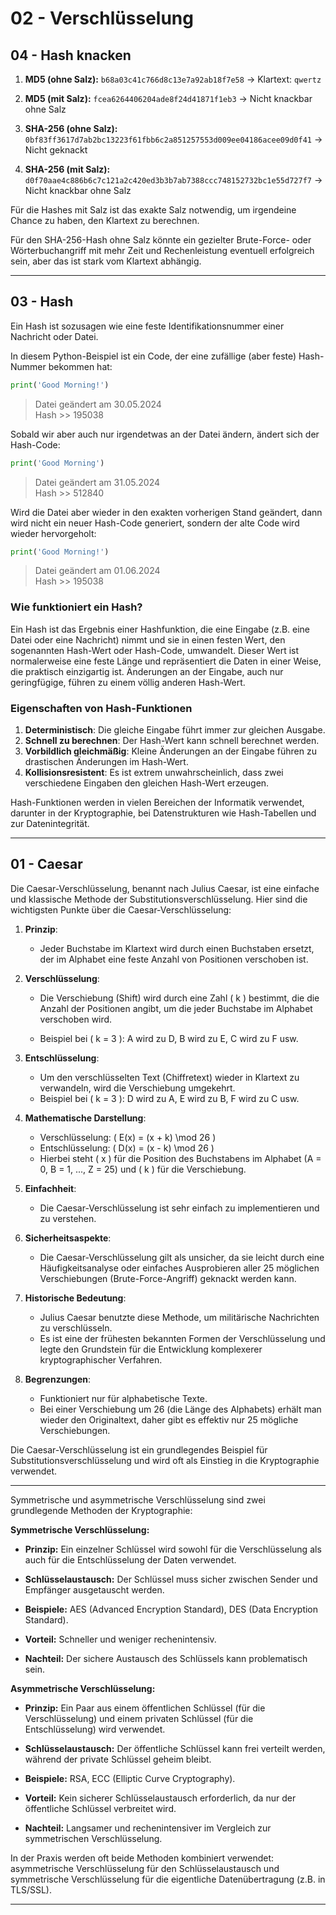 # 02 - Verschlüsselung

## 04 - Hash knacken

1. **MD5 (ohne Salz):** `b68a03c41c766d8c13e7a92ab18f7e58` -> Klartext: `qwertz`

2. **MD5 (mit Salz):** `fcea6264406204ade8f24d41871f1eb3` -> Nicht knackbar ohne Salz

3. **SHA-256 (ohne Salz):** `0bf83ff3617d7ab2bc13223f61fbb6c2a851257553d009ee04186acee09d0f41` -> Nicht geknackt

4. **SHA-256 (mit Salz):** `d0f70aae4c886b6c7c121a2c420ed3b3b7ab7388ccc748152732bc1e55d727f7` -> Nicht knackbar ohne Salz

Für die Hashes mit Salz ist das exakte Salz notwendig, um irgendeine Chance zu haben, den Klartext zu berechnen. 

Für den SHA-256-Hash ohne Salz könnte ein gezielter Brute-Force- oder Wörterbuchangriff mit mehr Zeit und Rechenleistung eventuell erfolgreich sein, aber das ist stark vom Klartext abhängig.

***

## 03 - Hash

Ein Hash ist sozusagen wie eine feste Identifikationsnummer einer Nachricht oder Datei.

In diesem Python-Beispiel ist ein Code, der eine zufällige (aber feste) Hash-Nummer bekommen hat:

~~~py
print('Good Morning!')
~~~
> Datei geändert am 30.05.2024 <br>
Hash >> 195038

Sobald wir aber auch nur irgendetwas an der Datei ändern, ändert sich der Hash-Code:

~~~py
print('Good Morning')
~~~
> Datei geändert am 31.05.2024 <br>
Hash >> 512840

Wird die Datei aber wieder in den exakten vorherigen Stand geändert, dann wird nicht ein neuer Hash-Code generiert, sondern der alte Code wird wieder hervorgeholt:

~~~py
print('Good Morning!')
~~~
> Datei geändert am 01.06.2024 <br>
Hash >> 195038

### Wie funktioniert ein Hash?

Ein Hash ist das Ergebnis einer Hashfunktion, die eine Eingabe (z.B. eine Datei oder eine Nachricht) nimmt und sie in einen festen Wert, den sogenannten Hash-Wert oder Hash-Code, umwandelt. Dieser Wert ist normalerweise eine feste Länge und repräsentiert die Daten in einer Weise, die praktisch einzigartig ist. Änderungen an der Eingabe, auch nur geringfügige, führen zu einem völlig anderen Hash-Wert.

### Eigenschaften von Hash-Funktionen

1. **Deterministisch**: Die gleiche Eingabe führt immer zur gleichen Ausgabe.
2. **Schnell zu berechnen**: Der Hash-Wert kann schnell berechnet werden.
3. **Vorbildlich gleichmäßig**: Kleine Änderungen an der Eingabe führen zu drastischen Änderungen im Hash-Wert.
4. **Kollisionsresistent**: Es ist extrem unwahrscheinlich, dass zwei verschiedene Eingaben den gleichen Hash-Wert erzeugen.

Hash-Funktionen werden in vielen Bereichen der Informatik verwendet, darunter in der Kryptographie, bei Datenstrukturen wie Hash-Tabellen und zur Datenintegrität.

***

## 01 - Caesar

Die Caesar-Verschlüsselung, benannt nach Julius Caesar, ist eine einfache und klassische Methode der Substitutionsverschlüsselung. Hier sind die wichtigsten Punkte über die Caesar-Verschlüsselung:

1. **Prinzip**:
   - Jeder Buchstabe im Klartext wird durch einen Buchstaben ersetzt, der im Alphabet eine feste Anzahl von Positionen verschoben ist.

2. **Verschlüsselung**:
   - Die Verschiebung (Shift) wird durch eine Zahl \( k \) bestimmt, die die Anzahl der Positionen angibt, um die jeder Buchstabe im Alphabet verschoben wird.
   
   - Beispiel bei \( k = 3 \): A wird zu D, B wird zu E, C wird zu F usw.

3. **Entschlüsselung**:
   - Um den verschlüsselten Text (Chiffretext) wieder in Klartext zu verwandeln, wird die Verschiebung umgekehrt.
   - Beispiel bei \( k = 3 \): D wird zu A, E wird zu B, F wird zu C usw.

4. **Mathematische Darstellung**:
   - Verschlüsselung: \( E(x) = (x + k) \mod 26 \)
   - Entschlüsselung: \( D(x) = (x - k) \mod 26 \)
   - Hierbei steht \( x \) für die Position des Buchstabens im Alphabet (A = 0, B = 1, ..., Z = 25) und \( k \) für die Verschiebung.

5. **Einfachheit**:
   - Die Caesar-Verschlüsselung ist sehr einfach zu implementieren und zu verstehen.

6. **Sicherheitsaspekte**:
   - Die Caesar-Verschlüsselung gilt als unsicher, da sie leicht durch eine Häufigkeitsanalyse oder einfaches Ausprobieren aller 25 möglichen Verschiebungen (Brute-Force-Angriff) geknackt werden kann.

7. **Historische Bedeutung**:
   - Julius Caesar benutzte diese Methode, um militärische Nachrichten zu verschlüsseln.
   - Es ist eine der frühesten bekannten Formen der Verschlüsselung und legte den Grundstein für die Entwicklung komplexerer kryptographischer Verfahren.

8. **Begrenzungen**:
   - Funktioniert nur für alphabetische Texte.
   - Bei einer Verschiebung um 26 (die Länge des Alphabets) erhält man wieder den Originaltext, daher gibt es effektiv nur 25 mögliche Verschiebungen.

Die Caesar-Verschlüsselung ist ein grundlegendes Beispiel für Substitutionsverschlüsselung und wird oft als Einstieg in die Kryptographie verwendet.

***

Symmetrische und asymmetrische Verschlüsselung sind zwei grundlegende Methoden der Kryptographie:

**Symmetrische Verschlüsselung:**
- **Prinzip:** Ein einzelner Schlüssel wird sowohl für die Verschlüsselung als auch für die Entschlüsselung der Daten verwendet.

- **Schlüsselaustausch:** Der Schlüssel muss sicher zwischen Sender und Empfänger ausgetauscht werden.

- **Beispiele:** AES (Advanced Encryption Standard), DES (Data Encryption Standard).

- **Vorteil:** Schneller und weniger rechenintensiv.

- **Nachteil:** Der sichere Austausch des Schlüssels kann problematisch sein.

**Asymmetrische Verschlüsselung:**
- **Prinzip:** Ein Paar aus einem öffentlichen Schlüssel (für die Verschlüsselung) und einem privaten Schlüssel (für die Entschlüsselung) wird verwendet.

- **Schlüsselaustausch:** Der öffentliche Schlüssel kann frei verteilt werden, während der private Schlüssel geheim bleibt.

- **Beispiele:** RSA, ECC (Elliptic Curve Cryptography).
- **Vorteil:** Kein sicherer Schlüsselaustausch erforderlich, da nur der öffentliche Schlüssel verbreitet wird.

- **Nachteil:** Langsamer und rechenintensiver im Vergleich zur symmetrischen Verschlüsselung.

In der Praxis werden oft beide Methoden kombiniert verwendet: asymmetrische Verschlüsselung für den Schlüsselaustausch und symmetrische Verschlüsselung für die eigentliche Datenübertragung (z.B. in TLS/SSL).

***

